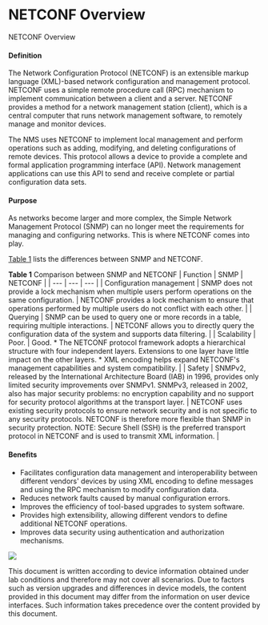 NETCONF Overview
================

NETCONF Overview

#### Definition

The Network Configuration Protocol (NETCONF) is an extensible markup language (XML)-based network configuration and management protocol. NETCONF uses a simple remote procedure call (RPC) mechanism to implement communication between a client and a server. NETCONF provides a method for a network management station (client), which is a central computer that runs network management software, to remotely manage and monitor devices.

The NMS uses NETCONF to implement local management and perform operations such as adding, modifying, and deleting configurations of remote devices. This protocol allows a device to provide a complete and formal application programming interface (API). Network management applications can use this API to send and receive complete or partial configuration data sets.


#### Purpose

As networks become larger and more complex, the Simple Network Management Protocol (SNMP) can no longer meet the requirements for managing and configuring networks. This is where NETCONF comes into play.

[Table 1](#EN-US_TOPIC_0000001564122025__en-us_concept_0139427193_tab_1) lists the differences between SNMP and NETCONF.

**Table 1** Comparison between SNMP and NETCONF
| Function | SNMP | NETCONF |
| --- | --- | --- |
| Configuration management | SNMP does not provide a lock mechanism when multiple users perform operations on the same configuration. | NETCONF provides a lock mechanism to ensure that operations performed by multiple users do not conflict with each other. |
| Querying | SNMP can be used to query one or more records in a table, requiring multiple interactions. | NETCONF allows you to directly query the configuration data of the system and supports data filtering. |
| Scalability | Poor. | Good.  * The NETCONF protocol framework adopts a hierarchical structure with four independent layers. Extensions to one layer have little impact on the other layers. * XML encoding helps expand NETCONF's management capabilities and system compatibility. |
| Safety | SNMPv2, released by the International Architecture Board (IAB) in 1996, provides only limited security improvements over SNMPv1. SNMPv3, released in 2002, also has major security problems: no encryption capability and no support for security protocol algorithms at the transport layer. | NETCONF uses existing security protocols to ensure network security and is not specific to any security protocols. NETCONF is therefore more flexible than SNMP in security protection. NOTE:  Secure Shell (SSH) is the preferred transport protocol in NETCONF and is used to transmit XML information. |



#### Benefits

* Facilitates configuration data management and interoperability between different vendors' devices by using XML encoding to define messages and using the RPC mechanism to modify configuration data.
* Reduces network faults caused by manual configuration errors.
* Improves the efficiency of tool-based upgrades to system software.
* Provides high extensibility, allowing different vendors to define additional NETCONF operations.
* Improves data security using authentication and authorization mechanisms.

![](public_sys-resources/note_3.0-en-us.png) 

This document is written according to device information obtained under lab conditions and therefore may not cover all scenarios. Due to factors such as version upgrades and differences in device models, the content provided in this document may differ from the information on user device interfaces. Such information takes precedence over the content provided by this document.